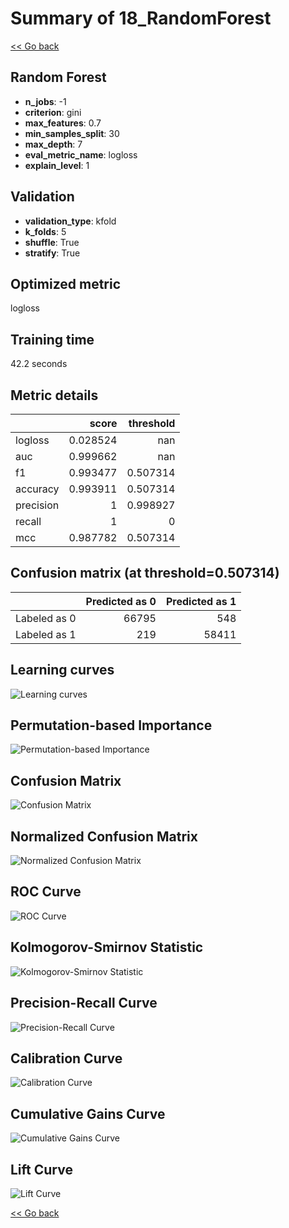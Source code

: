 # Summary of 18_RandomForest

[<< Go back](../README.md)


## Random Forest
- **n_jobs**: -1
- **criterion**: gini
- **max_features**: 0.7
- **min_samples_split**: 30
- **max_depth**: 7
- **eval_metric_name**: logloss
- **explain_level**: 1

## Validation
 - **validation_type**: kfold
 - **k_folds**: 5
 - **shuffle**: True
 - **stratify**: True

## Optimized metric
logloss

## Training time

42.2 seconds

## Metric details
|           |    score |   threshold |
|:----------|---------:|------------:|
| logloss   | 0.028524 |  nan        |
| auc       | 0.999662 |  nan        |
| f1        | 0.993477 |    0.507314 |
| accuracy  | 0.993911 |    0.507314 |
| precision | 1        |    0.998927 |
| recall    | 1        |    0        |
| mcc       | 0.987782 |    0.507314 |


## Confusion matrix (at threshold=0.507314)
|              |   Predicted as 0 |   Predicted as 1 |
|:-------------|-----------------:|-----------------:|
| Labeled as 0 |            66795 |              548 |
| Labeled as 1 |              219 |            58411 |

## Learning curves
![Learning curves](learning_curves.png)

## Permutation-based Importance
![Permutation-based Importance](permutation_importance.png)
## Confusion Matrix

![Confusion Matrix](confusion_matrix.png)


## Normalized Confusion Matrix

![Normalized Confusion Matrix](confusion_matrix_normalized.png)


## ROC Curve

![ROC Curve](roc_curve.png)


## Kolmogorov-Smirnov Statistic

![Kolmogorov-Smirnov Statistic](ks_statistic.png)


## Precision-Recall Curve

![Precision-Recall Curve](precision_recall_curve.png)


## Calibration Curve

![Calibration Curve](calibration_curve_curve.png)


## Cumulative Gains Curve

![Cumulative Gains Curve](cumulative_gains_curve.png)


## Lift Curve

![Lift Curve](lift_curve.png)



[<< Go back](../README.md)
